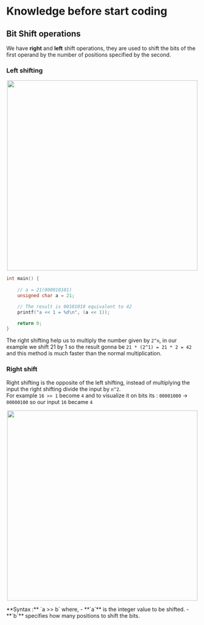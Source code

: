 # Knowledge before start coding

## Bit Shift operations

We have **right** and **left** shift operations, they are used to shift the bits of the first operand by the number of positions specified  by the second.  
### Left shifting 

<p align = "center">
	<img src = "https://i.imgur.com/jhCEk80.png" width = "500">
</p>

```c
int main() {
  
    // a = 21(000010101)
    unsigned char a = 21;

    // The result is 00101010 equivalent to 42
    printf("a << 1 = %d\n", (a << 1));

    return 0;
}
```

The right shifting help us to multiply the number given by `2^n`, in our example we shift 21 by 1 so the result gonna be `21 * (2^1) = 21 * 2 = 42`  and this method is much faster than the normal multiplication.     
### Right shift

Right shifting is the opposite of the left shifting, instead of multiplying the input the right shifting divide the input by `n^2`.  
For example `16 >> 1` become `4` and to visualize it on bits its : `00001000` -> `00000100` so our input `16` became `4`    
<p align = "center">
	<img src = "https://i.imgur.com/XFbPwRQ.png" width = "500">
</p>
**Syntax :** `a >> b`   where,
- **`a`** is the integer value to be shifted.
- **`b`** specifies how many positions to shift the bits.